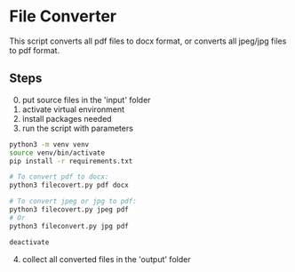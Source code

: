 # File Converter
This script converts all pdf files to docx format, or converts all jpeg/jpg files to pdf format.

## Steps
0. put source files in the 'input' folder
1. activate virtual environment
2. install packages needed
3. run the script with parameters

```bash
python3 -m venv venv
source venv/bin/activate
pip install -r requirements.txt

# To convert pdf to docx:
python3 filecovert.py pdf docx

# To convert jpeg or jpg to pdf:
python3 filecovert.py jpeg pdf
# Or
python3 fileconvert.py jpg pdf

deactivate
```
4. collect all converted files in the 'output' folder